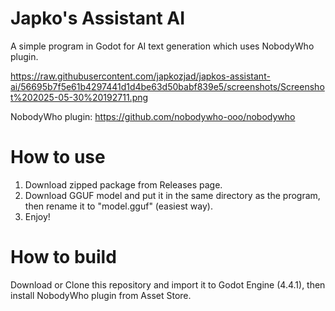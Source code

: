 # Japko's Assistant AI
A simple program in Godot for AI text generation which uses NobodyWho plugin.

https://raw.githubusercontent.com/japkozjad/japkos-assistant-ai/56695b7f5e61b4297441d1d4be63d50babf839e5/screenshots/Screenshot%202025-05-30%20192711.png

NobodyWho plugin: https://github.com/nobodywho-ooo/nobodywho

# How to use
1. Download zipped package from Releases page.
2. Download GGUF model and put it in the same directory as the program, then rename it to "model.gguf" (easiest way).
3. Enjoy!

# How to build
Download or Clone this repository and import it to Godot Engine (4.4.1), then install NobodyWho plugin from Asset Store.
